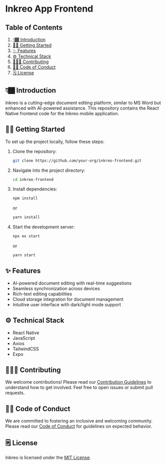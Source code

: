 # Inkreo App Frontend

## Table of Contents

1. [👇🏾 Introduction](#-introduction)
2. [✍🏾 Getting Started](#-getting-started)
3. [✨ Features](#-features)
4. [⚙️ Technical Stack](#-technical-stack)
5. [🧑🏾‍💻 Contributing](#-contributing)
6. [🤝🏾 Code of Conduct](#-code-of-conduct)
7. [🗒️ License](#-license)

## 👇🏾 Introduction

Inkreo is a cutting-edge document editing platform, similar to MS Word but enhanced with AI-powered assistance. This repository contains the React Native frontend code for the Inkreo mobile application.

## ✍🏾 Getting Started

To set up the project locally, follow these steps:

1. Clone the repository:  
   ```sh
   git clone https://github.com/your-org/inkreo-frontend.git
   ```
2. Navigate into the project directory:
   ```sh
   cd inkreo-frontend
   ```
3. Install dependencies:
   ```sh
   npm install
   ```
   or
   ```sh
   yarn install
   ```
4. Start the development server:
   ```sh
   npx ex start
   ```
   or
   ```sh
   yarn start
   ```

## ✨ Features

- AI-powered document editing with real-time suggestions
- Seamless synchronization across devices
- Rich-text editing capabilities
- Cloud storage integration for document management
- Intuitive user interface with dark/light mode support

## ⚙️ Technical Stack

- React Native
- JavaScript
- Axios
- TailwindCSS
- Expo

## 🧑🏾‍💻 Contributing

We welcome contributions! Please read our [Contribution Guidelines](./CONTRIBUTING.md) to understand how to get involved. Feel free to open issues or submit pull requests.

## 🤝🏾 Code of Conduct

We are committed to fostering an inclusive and welcoming community. Please read our [Code of Conduct](./CODE_OF_CONDUCT.md) for guidelines on expected behavior.

## 🗒️ License

Inkreo is licensed under the [MIT License](./LICENSE).
